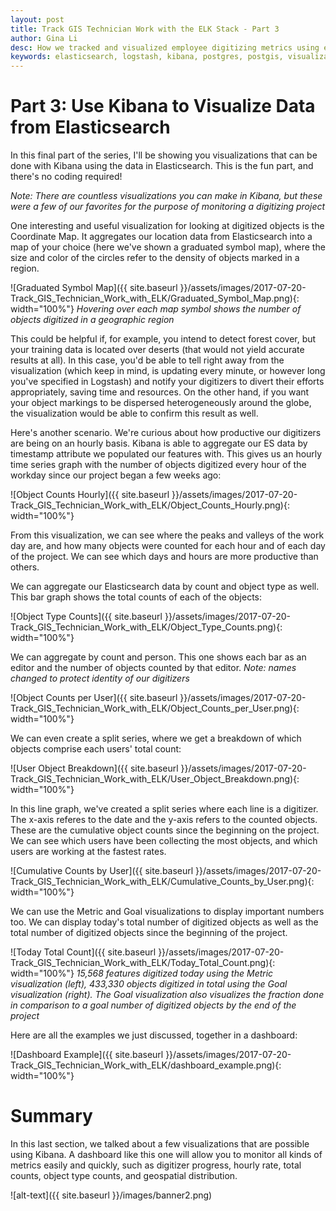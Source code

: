 ```yaml
---
layout: post
title: Track GIS Technician Work with the ELK Stack - Part 3
author: Gina Li
desc: How we tracked and visualized employee digitizing metrics using elasticsearch, logstash, and kibana
keywords: elasticsearch, logstash, kibana, postgres, postgis, visualization, dashboard, digitizing, metrics, track
---
```


Part 3: Use Kibana to Visualize Data from Elasticsearch
=======

In this final part of the series, I'll be showing you visualizations that can be done with Kibana using the data in Elasticsearch. This is the fun part, and there's no coding required!

*Note: There are countless visualizations you can make in Kibana, but these were a few of our favorites for the purpose of monitoring a digitizing project*

One interesting and useful visualization for looking at digitized objects is the Coordinate Map. It aggregates our location data from Elasticsearch into a map of your choice (here we've shown a graduated symbol map), where the size and color of the circles refer to the density of objects marked in a region.

![Graduated Symbol Map]({{ site.baseurl }}/assets/images/2017-07-20-Track_GIS_Technician_Work_with_ELK/Graduated_Symbol_Map.png){: width="100%"}
*Hovering over each map symbol shows the number of objects digitized in a geographic region*

This could be helpful if, for example, you intend to detect forest cover, but your training data is located over deserts (that would not yield accurate results at all). In this case, you'd be able to tell right away from the visualization (which keep in mind, is updating every minute, or however long you've specified in Logstash) and notify your digitizers to divert their efforts appropriately, saving time and resources. On the other hand, if you want your object markings to be dispersed heterogeneously around the globe, the visualization would be able to confirm this result as well.

Here's another scenario. We're curious about how productive our digitizers are being on an hourly basis. Kibana is able to aggregate our ES data by timestamp attribute we populated our features with. This gives us an hourly time series graph with the number of objects digitized every hour of the workday since our project began a few weeks ago:

![Object Counts Hourly]({{ site.baseurl }}/assets/images/2017-07-20-Track_GIS_Technician_Work_with_ELK/Object_Counts_Hourly.png){: width="100%"}

From this visualization, we can see where the peaks and valleys of the work day are, and how many objects were counted for each hour and of each day of the project. We can see which days and hours are more productive than others.

We can aggregate our Elasticsearch data by count and object type as well. This bar graph shows the total counts of each of the objects:

![Object Type Counts]({{ site.baseurl }}/assets/images/2017-07-20-Track_GIS_Technician_Work_with_ELK/Object_Type_Counts.png){: width="100%"}

We can aggregate by count and person. This one shows each bar as an editor and the number of objects counted by that editor. *Note: names changed to protect identity of our digitizers*

![Object Counts per User]({{ site.baseurl }}/assets/images/2017-07-20-Track_GIS_Technician_Work_with_ELK/Object_Counts_per_User.png){: width="100%"}


We can even create a split series, where we get a breakdown of which objects comprise each users' total count:

![User Object Breakdown]({{ site.baseurl }}/assets/images/2017-07-20-Track_GIS_Technician_Work_with_ELK/User_Object_Breakdown.png){: width="100%"}

In this line graph, we've created a split series where each line is a digitizer. The x-axis referes to the date and the y-axis refers to the counted objects. These are the cumulative object counts since the beginning on the project. We can see which users have been collecting the most objects, and which users are working at the fastest rates.

![Cumulative Counts by User]({{ site.baseurl }}/assets/images/2017-07-20-Track_GIS_Technician_Work_with_ELK/Cumulative_Counts_by_User.png){: width="100%"}

We can use the Metric and Goal visualizations to display important numbers too. We can display today's total number of digitized objects as well as the total number of digitized objects since the beginning of the project.

![Today Total Count]({{ site.baseurl }}/assets/images/2017-07-20-Track_GIS_Technician_Work_with_ELK/Today_Total_Count.png){: width="100%"}
*15,568 features digitized today using the Metric visualization (left), 433,330 objects digitized in total using the Goal visualization (right). The Goal visualization also visualizes the fraction done in comparison to a goal number of digitized objects by the end of the project*

Here are all the examples we just discussed, together in a dashboard:

![Dashboard Example]({{ site.baseurl }}/assets/images/2017-07-20-Track_GIS_Technician_Work_with_ELK/dashboard_example.png){: width="100%"}

Summary
=======
In this last section, we talked about a few visualizations that are possible using Kibana. A dashboard like this one will allow you to monitor all kinds of metrics easily and quickly, such as digitizer progress, hourly rate, total counts, object type counts, and geospatial distribution.

![alt-text]({{ site.baseurl }}/images/banner2.png)
